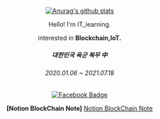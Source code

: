   <div align=center>
  
 [![Anurag's github stats](https://github-readme-stats.vercel.app/api?username=ITlearning)](https://github.com/anuraghazra/github-readme-stats)
  
  
  Hello! I'm IT_learning. 
  
  interested in **Blockchain,IoT.**
  
  ##### 대한민국 육군 복무 中
  ###### 2020.01.06 ~ 2021.07.18
  
  [![Facebook Badge](https://img.shields.io/badge/facebook-1877f2?style=flat-square&logo=facebook&logoColor=white&link=https://www.facebook.com/ITIBY)](https://www.facebook.com/ITIBY)
  
  
  **[Notion BlockChain Note]**
  [Notion BlockChain Note](https://www.notion.so/BlockChain-Project-93caff8955794e4aa48fdad791a80b1a)
  </div>

